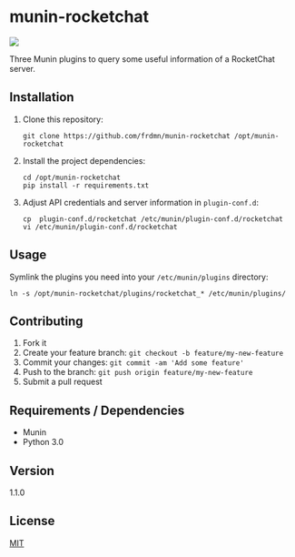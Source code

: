 # munin-rocketchat

[![](http://i.imgur.com/sp1Zq3g.jpg)](http://i.imgur.com/sp1Zq3g.jpg)

Three Munin plugins to query some useful information of a RocketChat server.

## Installation

1. Clone this repository:

    ```
    git clone https://github.com/frdmn/munin-rocketchat /opt/munin-rocketchat
    ```

2. Install the project dependencies:

    ```
    cd /opt/munin-rocketchat
    pip install -r requirements.txt
    ```

3. Adjust API credentials and server information in `plugin-conf.d`:

    ```
    cp  plugin-conf.d/rocketchat /etc/munin/plugin-conf.d/rocketchat
    vi /etc/munin/plugin-conf.d/rocketchat
    ```

## Usage

Symlink the plugins you need into your `/etc/munin/plugins` directory:

```
ln -s /opt/munin-rocketchat/plugins/rocketchat_* /etc/munin/plugins/
```

## Contributing

1. Fork it
2. Create your feature branch: `git checkout -b feature/my-new-feature`
3. Commit your changes: `git commit -am 'Add some feature'`
4. Push to the branch: `git push origin feature/my-new-feature`
5. Submit a pull request

## Requirements / Dependencies

* Munin
* Python 3.0

## Version

1.1.0

## License

[MIT](LICENSE)
